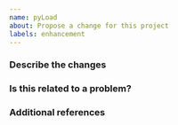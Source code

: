 ```yaml
---
name: pyLoad
about: Propose a change for this project
labels: enhancement
---
```



<!-- Hey, annotations like this one will not be visible in your ticket, just ignore them all. -->


### Describe the changes
<!-- A clear and concise description of what you've done. -->

<!-- WRITE HERE - REQUIRED -->


### Is this related to a problem?
<!-- A clear and concise description of what the problem is. -->

<!-- WRITE HERE -->


### Additional references
<!-- Any other context, related issues, pull requests or screenshots about this request. -->

<!-- WRITE HERE -->
